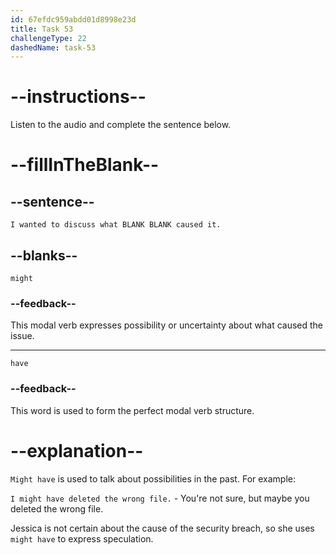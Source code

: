 ```yaml
---
id: 67efdc959abdd01d8998e23d
title: Task 53
challengeType: 22
dashedName: task-53
---
```


<!-- (audio) Jessica: I wanted to discuss what might have caused it. -->

# --instructions--

Listen to the audio and complete the sentence below.

# --fillInTheBlank--

## --sentence--

`I wanted to discuss what BLANK BLANK caused it.`

## --blanks--

`might`

### --feedback--

This modal verb expresses possibility or uncertainty about what caused the issue.

---

`have`

### --feedback--

This word is used to form the perfect modal verb structure.

# --explanation--

`Might have` is used to talk about possibilities in the past. For example:

`I might have deleted the wrong file.` - You're not sure, but maybe you deleted the wrong file.

Jessica is not certain about the cause of the security breach, so she uses `might have` to express speculation.
